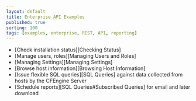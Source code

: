 ```yaml
---
layout: default
title: Enterprise API Examples
published: true
sorting: 100
tags: [examples, enterprise, REST, API, reporting]
---
```


* [Check installation status][Checking Status]
* [Manage users, roles][Managing Users and Roles] 
* [Managing Settings][Managing Settings]
* [Browse host information][Browsing Host Information]
* [Issue flexible SQL queries][SQL Queries] against data collected from hosts by the CFEngine Server
* [Schedule reports][SQL Queries#Subscribed Queries] for email and later download